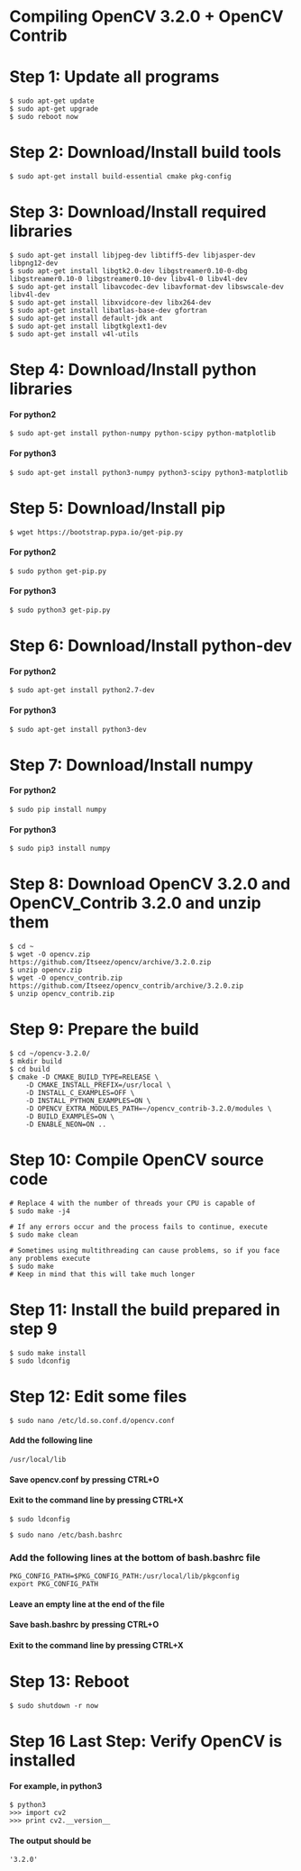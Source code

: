 # Compiling OpenCV 3.2.0 + OpenCV Contrib

# Step 1: Update all programs

	$ sudo apt-get update
	$ sudo apt-get upgrade
	$ sudo reboot now

# Step 2: Download/Install build tools

	$ sudo apt-get install build-essential cmake pkg-config

# Step 3: Download/Install required libraries

	$ sudo apt-get install libjpeg-dev libtiff5-dev libjasper-dev libpng12-dev
	$ sudo apt-get install libgtk2.0-dev libgstreamer0.10-0-dbg libgstreamer0.10-0 libgstreamer0.10-dev libv4l-0 libv4l-dev
	$ sudo apt-get install libavcodec-dev libavformat-dev libswscale-dev libv4l-dev
	$ sudo apt-get install libxvidcore-dev libx264-dev
	$ sudo apt-get install libatlas-base-dev gfortran
	$ sudo apt-get install default-jdk ant
	$ sudo apt-get install libgtkglext1-dev
	$ sudo apt-get install v4l-utils
	
# Step 4: Download/Install python libraries

#### For python2

	$ sudo apt-get install python-numpy python-scipy python-matplotlib

#### For python3
	
	$ sudo apt-get install python3-numpy python3-scipy python3-matplotlib	


# Step 5: Download/Install pip

	$ wget https://bootstrap.pypa.io/get-pip.py

#### For python2

	$ sudo python get-pip.py
	
#### For python3

	$ sudo python3 get-pip.py
	
# Step 6: Download/Install python-dev

#### For python2

	$ sudo apt-get install python2.7-dev

#### For python3

	$ sudo apt-get install python3-dev
	
# Step 7: Download/Install numpy

#### For python2

	$ sudo pip install numpy

#### For python3

	$ sudo pip3 install numpy
	
# Step 8: Download OpenCV 3.2.0 and OpenCV_Contrib 3.2.0 and unzip them

	$ cd ~
	$ wget -O opencv.zip https://github.com/Itseez/opencv/archive/3.2.0.zip
	$ unzip opencv.zip
	$ wget -O opencv_contrib.zip https://github.com/Itseez/opencv_contrib/archive/3.2.0.zip
	$ unzip opencv_contrib.zip

# Step 9: Prepare the build

	$ cd ~/opencv-3.2.0/
	$ mkdir build
	$ cd build
	$ cmake -D CMAKE_BUILD_TYPE=RELEASE \
		-D CMAKE_INSTALL_PREFIX=/usr/local \
		-D INSTALL_C_EXAMPLES=OFF \
		-D INSTALL_PYTHON_EXAMPLES=ON \
		-D OPENCV_EXTRA_MODULES_PATH=~/opencv_contrib-3.2.0/modules \
		-D BUILD_EXAMPLES=ON \
		-D ENABLE_NEON=ON ..

# Step 10: Compile OpenCV source code

	# Replace 4 with the number of threads your CPU is capable of
	$ sudo make -j4 
	
	# If any errors occur and the process fails to continue, execute
	$ sudo make clean
	
	# Sometimes using multithreading can cause problems, so if you face any problems execute
	$ sudo make
	# Keep in mind that this will take much longer

# Step 11: Install the build prepared in step 9

	$ sudo make install
	$ sudo ldconfig

# Step 12: Edit some files

	$ sudo nano /etc/ld.so.conf.d/opencv.conf

#### Add the following line

	/usr/local/lib          

#### Save opencv.conf by pressing CTRL+O
	
#### Exit to the command line by pressing CTRL+X

	$ sudo ldconfig

	$ sudo nano /etc/bash.bashrc

### Add the following lines at the bottom of bash.bashrc file

	PKG_CONFIG_PATH=$PKG_CONFIG_PATH:/usr/local/lib/pkgconfig       
	export PKG_CONFIG_PATH

#### Leave an empty line at the end of the file

#### Save bash.bashrc by pressing CTRL+O 

#### Exit to the command line by pressing CTRL+X

# Step 13: Reboot

	$ sudo shutdown -r now

# Step 16 Last Step: Verify OpenCV is installed

#### For example, in python3

	$ python3
	>>> import cv2
	>>> print cv2.__version__
	
#### The output should be
	'3.2.0'
